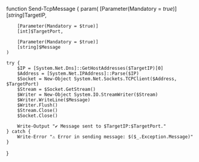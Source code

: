 function Send-TcpMessage {
    param(
        [Parameter(Mandatory = $true)]
        [string]$TargetIP,

        [Parameter(Mandatory = $true)]
        [int]$TargetPort,

        [Parameter(Mandatory = $true)]
        [string]$Message
    )

    try {
        $IP = [System.Net.Dns]::GetHostAddresses($TargetIP)[0] 
        $Address = [System.Net.IPAddress]::Parse($IP) 
        $Socket = New-Object System.Net.Sockets.TCPClient($Address, $TargetPort) 
        $Stream = $Socket.GetStream() 
        $Writer = New-Object System.IO.StreamWriter($Stream)
        $Writer.WriteLine($Message)
        $Writer.Flush()
        $Stream.Close()
        $Socket.Close()

        Write-Output "✔️ Message sent to $TargetIP:$TargetPort."
    } catch {
        Write-Error "⚠️ Error in sending message: $($_.Exception.Message)"
    }
}
